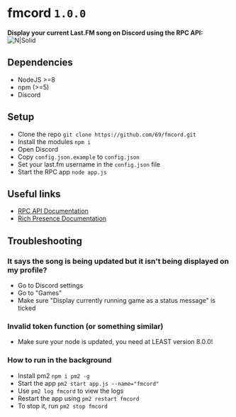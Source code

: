 # fmcord `1.0.0`
**Display your current Last.FM song on Discord using the RPC API:**
![N|Solid](https://i.imgur.com/MXj59IH.png)

## Dependencies
  - NodeJS >=8
  - npm (>=5)
  - Discord

## Setup

  - Clone the repo `git clone https://github.com/69/fmcord.git`
  - Install the modules `npm i`
  - Open Discord
  - Copy `config.json.example` to `config.json`
  - Set your last.fm username in the `config.json` file
  - Start the RPC app `node app.js`


## Useful links

* [RPC API Documentation](https://discordapp.com/developers/docs/topics/rpc)
* [Rich Presence Documentation](https://discordapp.com/developers/docs/rich-presence/how-to)

## Troubleshooting
### It says the song is being updated but it isn't being displayed on my profile?
  - Go to Discord settings
  - Go to "Games"
  - Make sure "Display currently running game as a status message" is ticked

### Invalid token function (or something similar)
  - Make sure your node is updated, you need at LEAST version 8.0.0!
  
### How to run in the background
  - Install pm2 `npm i pm2 -g`
  - Start the app `pm2 start app.js --name="fmcord"`
  - Use `pm2 log fmcord` to view the logs
  - Restart the app using `pm2 restart fmcord`
  - To stop it, run `pm2 stop fmcord`
